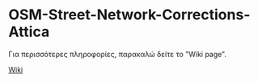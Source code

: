 # OSM-Street-Network-Corrections-Attica
Για περισσότερες πληροφορίες, παρακαλώ δείτε το "Wiki page".


[Wiki](Wiki)
